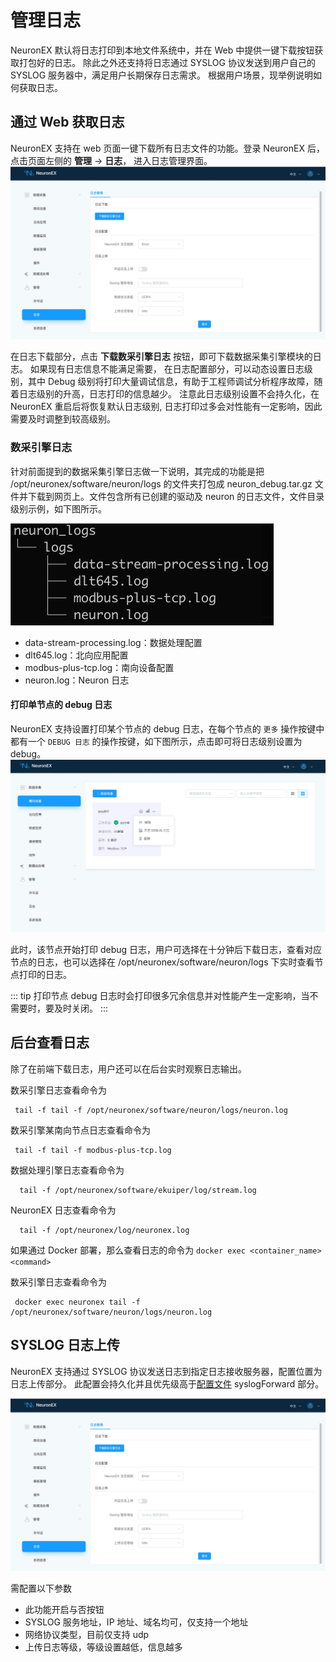 # 管理日志


NeuronEX 默认将日志打印到本地文件系统中，并在 Web 中提供一键下载按钮获取打包好的日志。
除此之外还支持将日志通过 SYSLOG 协议发送到用户自己的 SYSLOG 服务器中，满足用户长期保存日志需求。
根据用户场景，现举例说明如何获取日志。



## 通过 Web 获取日志

NeuronEX 支持在 web 页面一键下载所有日志文件的功能。登录 NeuronEX 后，点击页面左侧的 **管理** -> **日志**， 进入日志管理界面。
![如图所示](./assets/log_manage_zh.jpg)

在日志下载部分，点击 **下载数采引擎日志** 按钮，即可下载数据采集引擎模块的日志。
如果现有日志信息不能满足需要， 在日志配置部分，可以动态设置日志级别，其中 Debug 级别将打印大量调试信息，有助于工程师调试分析程序故障，随着日志级别的升高，日志打印的信息越少。
注意此日志级别设置不会持久化，在 NeuronEX 重启后将恢复默认日志级别, 日志打印过多会对性能有一定影响，因此需要及时调整到较高级别。


### 数采引擎日志

针对前面提到的数据采集引擎日志做一下说明，其完成的功能是把 /opt/neuronex/software/neuron/logs 的文件夹打包成 neuron_debug.tar.gz 文件并下载到网页上。文件包含所有已创建的驱动及 neuron 的日志文件，文件目录级别示例，如下图所示。

<img src="./assets/neuron_logs.png" alt="neuron_logs" style="zoom:50%;" />

* data-stream-processing.log：数据处理配置
* dlt645.log：北向应用配置
* modbus-plus-tcp.log：南向设备配置
* neuron.log：Neuron 日志

#### 打印单节点的 debug 日志

NeuronEX 支持设置打印某个节点的 debug 日志，在每个节点的 `更多` 操作按键中都有一个 `DEBUG 日志` 的操作按键，如下图所示，点击即可将日志级别设置为 debug。
![调试节点](./assets/neuron_node_debug_zh.jpg)

此时，该节点开始打印 debug 日志，用户可选择在十分钟后下载日志，查看对应节点的日志，也可以选择在  /opt/neuronex/software/neuron/logs 下实时查看节点打印的日志。

::: tip
打印节点 debug 日志时会打印很多冗余信息并对性能产生一定影响，当不需要时，要及时关闭。
:::

## 后台查看日志

除了在前端下载日志，用户还可以在后台实时观察日志输出。

数采引擎日志查看命令为

```shell
 tail -f tail -f /opt/neuronex/software/neuron/logs/neuron.log
```

数采引擎某南向节点日志查看命令为

```shell
 tail -f tail -f modbus-plus-tcp.log
```

数据处理引擎日志查看命令为

```shell
  tail -f /opt/neuronex/software/ekuiper/log/stream.log
```

NeuronEX 日志查看命令为

```shell
  tail -f /opt/neuronex/log/neuronex.log 
```

如果通过 Docker 部署，那么查看日志的命令为 ``docker exec <container_name> <command>``

数采引擎日志查看命令为

```shell
 docker exec neuronex tail -f /opt/neuronex/software/neuron/logs/neuron.log
```


## SYSLOG 日志上传

NeuronEX 支持通过 SYSLOG 协议发送日志到指定日志接收服务器，配置位置为日志上传部分。
此配置会持久化并且优先级高于[配置文件](./conf-management.md#log) syslogForward 部分。

![如图所示](./assets/log_manage_zh.jpg)

需配置以下参数
* 此功能开启与否按钮
* SYSLOG 服务地址，IP 地址、域名均可，仅支持一个地址
* 网络协议类型，目前仅支持 udp
* 上传日志等级，等级设置越低，信息越多